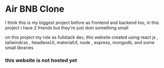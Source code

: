 # Air BNB Clone 
<p>I think this is my biggest project before as frontend and backend too, in this project i have 2 friends but they're just doin something small</p>
<p>on this project my role as fullstack dev, this website created using react js , tailwindcss , headlessUI, materialUI, node , express, mongodb, and some small libraries</p>
<h3>this website is not hosted yet</h3>
